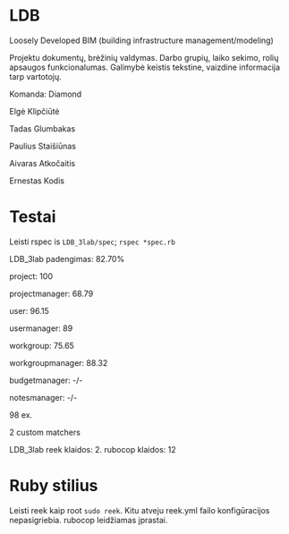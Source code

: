 
# LDB

Loosely Developed BIM (building infrastructure management/modeling)

Projektu dokumentų, brėžinių valdymas. Darbo grupių, laiko sekimo, rolių apsaugos funkcionalumas.
Galimybė keistis tekstine, vaizdine informacija tarp vartotojų.

Komanda: Diamond

Elgė Klipčiūtė

Tadas Glumbakas

Paulius Staišiūnas

Aivaras Atkočaitis

Ernestas Kodis

# Testai

Leisti rspec is ```LDB_3lab/spec```; ```rspec *spec.rb```

LDB_3lab padengimas: 82.70%

project: 100

projectmanager: 68.79

user: 96.15

usermanager: 89

workgroup: 75.65

workgroupmanager: 88.32

budgetmanager: -/-

notesmanager: -/-

98 ex.

2 custom matchers

LDB_3lab reek klaidos: 2. rubocop klaidos: 12

# Ruby stilius
Leisti reek kaip root ```sudo reek```. Kitu atveju reek.yml failo konfigūracijos nepasigriebia.
rubocop leidžiamas įprastai.
